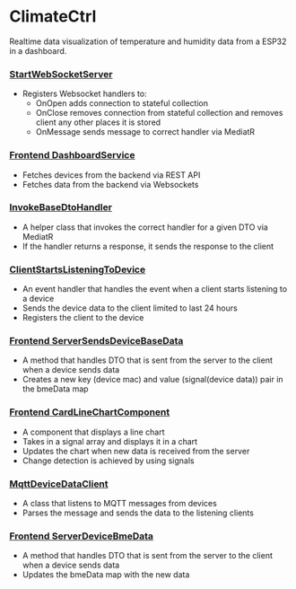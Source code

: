 ﻿# ClimateCtrl

Realtime data visualization of temperature and humidity data from a ESP32 in a dashboard.
### [StartWebSocketServer](api/StartupClass.cs)
- Registers Websocket handlers to:
    - OnOpen adds connection to stateful collection
    - OnClose removes connection from stateful collection and removes client any other places it is stored
    - OnMessage sends message to correct handler via MediatR
  
### [Frontend DashboardService](frontend/src/app/services/dashboard.service.ts)
- Fetches devices from the backend via REST API
- Fetches data from the backend via Websockets
  
### [InvokeBaseDtoHandler](api/Utils/WsHelper.cs)
- A helper class that invokes the correct handler for a given DTO via MediatR
- If the handler returns a response, it sends the response to the client

### [ClientStartsListeningToDevice](api/ClientEventHandlers/ClientStartsListeningToDevice.cs)
- An event handler that handles the event when a client starts listening to a device
- Sends the device data to the client limited to last 24 hours
- Registers the client to the device

### [Frontend ServerSendsDeviceBaseData](frontend/src/app/services/websocket.service.ts)
- A method that handles DTO that is sent from the server to the client when a device sends data
- Creates a new key (device mac) and value (signal(device data)) pair in the bmeData map

### [Frontend CardLineChartComponent](frontend/src/app/charts/card-line-chart/card-line-chart.component.ts)
- A component that displays a line chart
- Takes in a signal array and displays it in a chart
- Updates the chart when new data is received from the server
- Change detection is achieved by using signals

### [MqttDeviceDataClient](api/Mqtt/MqttDeviceDataClient.cs)
- A class that listens to MQTT messages from devices
- Parses the message and sends the data to the listening clients

### [Frontend ServerDeviceBmeData](frontend/src/app/services/websocket.service.ts)
- A method that handles DTO that is sent from the server to the client when a device sends data
- Updates the bmeData map with the new data




